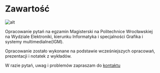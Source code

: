 # Zawartość

![alt](https://media.giphy.com/media/5wWf7H89PisM6An8UAU/giphy.gif)

Opracowanie pytań na egzamin Magisterski na Politechnice Wrocławskiej na Wydziale Elektroniki, kierunku Informatyka i specjalności Grafika i systemy multimedialne(IGM).

Opracowanie zostało  wykonane na podstawie wcześniejszych opracowań, prezentacji i notatek z wykładów.

W razie pytań, uwag i problemów zapraszam do [kontaktu](https://www.facebook.com/profile.php?id=100000919813090)